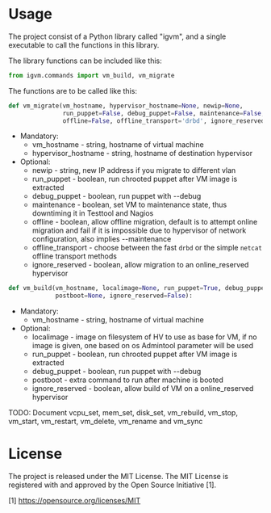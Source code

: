 # Usage

The project consist of a Python library called "igvm", and a single executable
to call the functions in this library.

The library functions can be included like this:

```python
from igvm.commands import vm_build, vm_migrate
```

The functions are to be called like this:

```python
def vm_migrate(vm_hostname, hypervisor_hostname=None, newip=None,
               run_puppet=False, debug_puppet=False, maintenance=False,
               offline=False, offline_transport='drbd', ignore_reserved=False):
```

* Mandatory:
    * vm_hostname - string, hostname of virtual machine
    * hypervisor_hostname - string, hostname of destination hypervisor
* Optional:
    * newip - string, new IP address if you migrate to different vlan
    * run_puppet - boolean, run chrooted puppet after VM image is extracted
    * debug_puppet - boolean, run puppet with --debug
    * maintenance - boolean, set VM to maintenance state, thus downtiming it in
      Testtool and Nagios
    * offline - boolean, allow offline migration, default is to attempt online
      migration and fail if it is impossible due to hypervisor of network
      configuration, also implies --maintenance
    * offline_transport - choose between the fast `drbd` or the simple `netcat`
      offline transport methods
    * ignore_reserved - boolean, allow migration to an online_reserved
      hypervisor

```python
def vm_build(vm_hostname, localimage=None, run_puppet=True, debug_puppet=False,
             postboot=None, ignore_reserved=False):
```

* Mandatory:
    * vm_hostname - string, hostname of virtual machine
* Optional:
    * localimage - image on filesystem of HV to use as base for VM, if no image
      is given, one based on os Admintool parameter will be used
    * run_puppet - boolean, run chrooted puppet after VM image is extracted
    * debug_puppet - boolean, run puppet with --debug
    * postboot - extra command to run after machine is booted
    * ignore_reserved - boolean, allow build of VM on a online_reserved
      hypervisor

TODO: Document vcpu_set, mem_set, disk_set, vm_rebuild, vm_stop, vm_start,
vm_restart, vm_delete, vm_rename and vm_sync

# License

The project is released under the MIT License.  The MIT License is registered
with and approved by the Open Source Initiative [1].

[1] https://opensource.org/licenses/MIT
